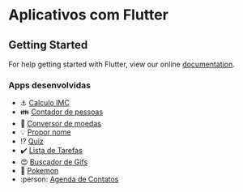 # Aplicativos com Flutter

## Getting Started

For help getting started with Flutter, view our online
[documentation](https://flutter.io/).

### Apps desenvolvidas

- :anchor: [Calculo IMC](https://github.com/leonardocintra/apps-with-flutter/tree/master/calculo_imc)
- :family: [Contador de pessoas](https://github.com/leonardocintra/apps-with-flutter/tree/master/contador_de_pessoas)
- :currency_exchange: [Conversor de moedas](https://github.com/leonardocintra/apps-with-flutter/tree/master/conversor_moedas)
- :bulb: [Propor nome](https://github.com/leonardocintra/apps-with-flutter/tree/master/propornome)
- :interrobang: [Quiz](https://github.com/leonardocintra/apps-with-flutter/tree/master/quiz)
- :heavy_check_mark: [Lista de Tarefas](https://github.com/leonardocintra/apps-with-flutter/tree/master/lista_de_tarefas)
- :heart_eyes: [Buscador de Gifs](https://github.com/leonardocintra/apps-with-flutter/tree/master/buscador_gifs)
- :owl: [Pokemon](https://github.com/leonardocintra/apps-with-flutter/tree/master/pokemon)
- :person: [Agenda de Contatos](https://github.com/leonardocintra/apps-with-flutter/tree/master/agenda_contatos)
